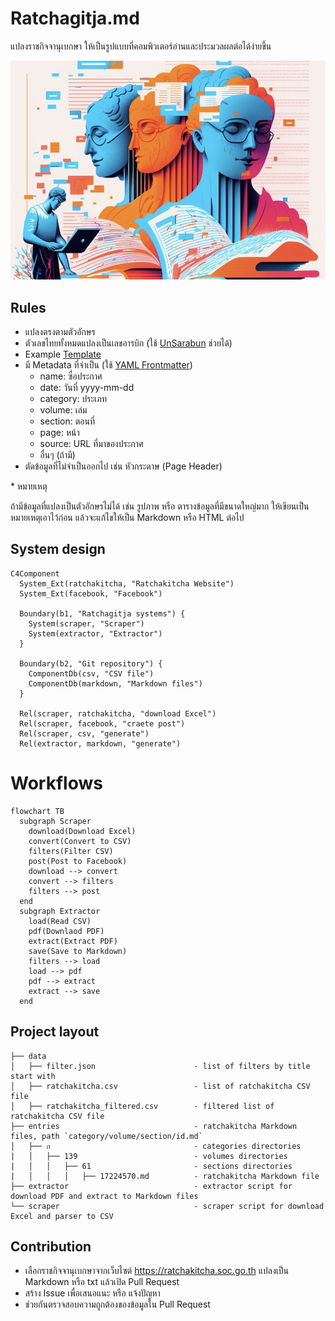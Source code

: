 # Ratchagitja.md

แปลงราชกิจจานุเบกษา ให้เป็นรูปแบบที่คอมพิวเตอร์อ่านและประมวลผลต่อได้ง่ายขึ้น

![Ratchagitja Midjourney Cover](/data/assets/cover.jpg)

## Rules

- แปลงตรงตามตัวอักษร
- ตัวเลขไทยทั้งหมดแปลงเป็นเลขอารบิก (ใช้ [UnSarabun](https://github.com/narze/unsarabun.js) ช่วยได้)
- Example [Template](TEMPLATE.md)
- มี Metadata ที่จำเป็น (ใช้ [YAML Frontmatter](https://markdoc.dev/docs/frontmatter))
  - name: ซื่อประกาศ
  - date: วันที่ yyyy-mm-dd
  - category: ประเภท
  - volume: เล่ม
  - section: ตอนที่
  - page: หน้า
  - source: URL ที่มาของประกาศ
  - อื่นๆ (ถ้ามี)
- ตัดข้อมูลที่ไม่จำเป็นออกไป เช่น หัวกระดาษ (Page Header)

\* หมายเหตุ

ถ้ามีข้อมูลที่แปลงเป็นตัวอักษรไม่ได้ เช่น รูปภาพ หรือ ตารางข้อมูลที่มีขนาดใหญ่มาก ให้เขียนเป็นหมายเหตุเอาไว้ก่อน แล้วจะแก้ไขให้เป็น Markdown หรือ HTML ต่อไป

## System design

```mermaid
C4Component
  System_Ext(ratchakitcha, "Ratchakitcha Website")
  System_Ext(facebook, "Facebook")

  Boundary(b1, "Ratchagitja systems") {
    System(scraper, "Scraper")
    System(extractor, "Extractor")
  }

  Boundary(b2, "Git repository") {
    ComponentDb(csv, "CSV file")
    ComponentDb(markdown, "Markdown files")
  }

  Rel(scraper, ratchakitcha, "download Excel")
  Rel(scraper, facebook, "craete post")
  Rel(scraper, csv, "generate")
  Rel(extractor, markdown, "generate")
```

# Workflows

```mermaid
flowchart TB
  subgraph Scraper
    download(Download Excel)
    convert(Convert to CSV)
    filters(Filter CSV)
    post(Post to Facebook)
    download --> convert
    convert --> filters
    filters --> post
  end
  subgraph Extractor
    load(Read CSV)
    pdf(Downlaod PDF)
    extract(Extract PDF)
    save(Save to Markdown)
    filters --> load
    load --> pdf
    pdf --> extract
    extract --> save
  end
```

## Project layout

```tree
├── data
│   ├── filter.json                      - list of filters by title start with
│   ├── ratchakitcha.csv                 - list of ratchakitcha CSV file
│   ├── ratchakitcha_filtered.csv        - filtered list of ratchakitcha CSV file
├── entries                              - ratchakitcha Markdown files, path `category/volume/section/id.md`
│   ├── ก                                - categories directories
|   │   ├── 139                          - volumes directories
|   │   │   ├── 61                       - sections directories
|   │   │   │   ├── 17224570.md          - ratchakitcha Markdown file
├── extractor                            - extractor script for download PDF and extract to Markdown files           
└── scraper                              - scraper script for download Excel and parser to CSV
```

## Contribution

- เลือกราชกิจจานุเบกษาจากเว็บไซต์ https://ratchakitcha.soc.go.th แปลงเป็น Markdown หรือ txt แล้วเปิด Pull Request
- สร้าง Issue เพื่อเสนอแนะ หรือ แจ้งปัญหา
- ช่วยกันตรวจสอบความถูกต้องของข้อมูลใน Pull Request
